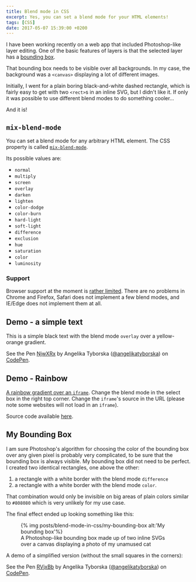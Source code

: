 ```yaml
---
title: Blend mode in CSS
excerpt: Yes, you can set a blend mode for your HTML elements!
tags: [CSS]
date: 2017-05-07 15:39:00 +0200
---
```


I have been working recently on a web app that included Photoshop-like layer editing. One of the basic features of layers is that the selected layer has a [bounding box](https://helpx.adobe.com/photoshop/key-concepts/bounding-box.html). 

That bounding box needs to be visible over all backgrounds. In my case, the background was a `<canvas>` displaying a lot of different images.
 
Initially, I went for a plain boring black-and-white dashed rectangle, which is fairly easy to get with two `<rect>`s in an inline SVG, but I didn't like it. If only it was possible to use different blend modes to do something cooler...

And it is!

## `mix-blend-mode`

You can set a blend mode for any arbitrary HTML element. The CSS property is called [`mix-blend-mode`](https://developer.mozilla.org/en-US/docs/Web/CSS/mix-blend-mode).

Its possible values are:

- `normal`
- `multiply`
- `screen`
- `overlay`
- `darken`
- `lighten`
- `color-dodge`
- `color-burn`
- `hard-light`
- `soft-light`
- `difference`
- `exclusion`
- `hue`
- `saturation`
- `color`
- `luminosity`

### Support

Browser support at the moment is [rather limited](https://caniuse.com/#search=mix-blend-mode). There are no problems in Chrome and Firefox, Safari does not implement a few blend modes, and IE/Edge does not implement them at all.

## Demo - a simple text

This is a simple black text with the blend mode `overlay` over a yellow-orange gradient.

<p data-height="265" data-theme-id="0" data-slug-hash="NjwXRx" data-default-tab="css,result" data-user="angelikatyborska" data-embed-version="2" data-pen-title="NjwXRx" class="codepen">See the Pen <a href="https://codepen.io/angelikatyborska/pen/NjwXRx/">NjwXRx</a> by Angelika Tyborska (<a href="http://codepen.io/angelikatyborska">@angelikatyborska</a>) on <a href="http://codepen.io">CodePen</a>.</p>
<script async src="https://production-assets.codepen.io/assets/embed/ei.js"></script>

## Demo - Rainbow

[A rainbow gradient over an `iframe`](http://angelika.me/rainbow/#/?blendMode=screen&url=http://angelika.me). Change the blend mode in the select box in the right top corner. Change the `iframe`'s source in the URL (please note some websites will not load in an `iframe`).

Source code available [here](https://github.com/angelikatyborska/rainbow).

## My Bounding Box

I am sure Photoshop's algorithm for choosing the color of the bounding box over any given pixel is probably very complicated, to be sure that the bounding box is always visible. My bounding box did not need to be perfect. I created two identical rectangles, one above the other:

1. a rectangle with a white border with the blend mode `difference` 
2. a rectangle with a white border with the blend mode `color`.
 
That combination would only be invisible on big areas of plain colors similar to `#808080` which is very unlikely for my use case.

The final effect ended up looking something like this:

<figure>
{% img posts/blend-mode-in-css/my-bounding-box alt:'My bounding box'%}
<figcaption>A Photoshop-like bounding box made up of two inline SVGs over a canvas displaying a photo of my unamused cat</figcaption>
</figure>

A demo of a simplified version (without the small squares in the corners):

<p data-height="265" data-theme-id="0" data-slug-hash="RVjxBb" data-default-tab="css,result" data-user="angelikatyborska" data-embed-version="2" data-pen-title="RVjxBb" class="codepen">See the Pen <a href="https://codepen.io/angelikatyborska/pen/RVjxBb/">RVjxBb</a> by Angelika Tyborska (<a href="http://codepen.io/angelikatyborska">@angelikatyborska</a>) on <a href="http://codepen.io">CodePen</a>.</p>
<script async src="https://production-assets.codepen.io/assets/embed/ei.js"></script>

